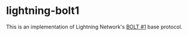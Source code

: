 # lightning-bolt1

This is an implementation of Lightning Network's [BOLT #1](https://github.com/lightning/bolts/blob/master/01-messaging.md) base protocol.
